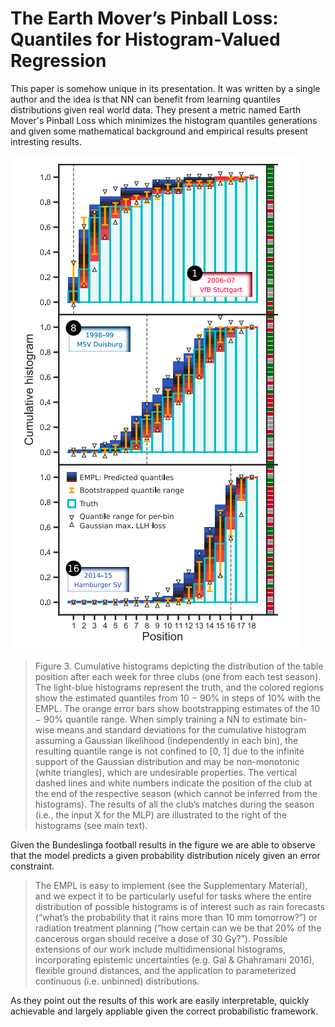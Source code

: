 # The Earth Mover’s Pinball Loss: Quantiles for Histogram-Valued Regression

This paper is somehow unique in its presentation. It was written by a single author and the idea is that NN can benefit from learning quantiles distributions given real world data. They present a metric named Earth Mover's Pinball Loss which minimizes the histogram quantiles generations and given some mathematical background and empirical results present intresting results.

![](../assets/2021-08-09-00-29-33.png)
> Figure 3. Cumulative histograms depicting the distribution of the
table position after each week for three clubs (one from each test
season). The light-blue histograms represent the truth, and the colored regions show the estimated quantiles from 10 − 90% in steps
of 10% with the EMPL. The orange error bars show bootstrapping
estimates of the 10 − 90% quantile range. When simply training
a NN to estimate bin-wise means and standard deviations for the
cumulative histogram assuming a Gaussian likelihood (independently in each bin), the resulting quantile range is not confined to
[0, 1] due to the infinite support of the Gaussian distribution and
may be non-monotonic (white triangles), which are undesirable
properties. The vertical dashed lines and white numbers indicate
the position of the club at the end of the respective season (which
cannot be inferred from the histograms). The results of all the
club’s matches during the season (i.e., the input X for the MLP)
are illustrated to the right of the histograms (see main text).

Given the Bundeslinga football results in the figure we are able to observe that the model predicts a given probability distribution nicely given an error constraint.

>The EMPL
is easy to implement (see the Supplementary Material), and
we expect it to be particularly useful for tasks where the
entire distribution of possible histograms is of interest such
as rain forecasts (“what’s the probability that it rains more
than 10 mm tomorrow?”) or radiation treatment planning
(“how certain can we be that 20% of the cancerous organ
should receive a dose of 30 Gy?”). Possible extensions of
our work include multidimensional histograms, incorporating epistemic uncertainties (e.g. Gal & Ghahramani 2016),
flexible ground distances, and the application to parameterized continuous (i.e. unbinned) distributions.

As they point out the results of this work are easily interpretable, quickly achievable and largely appliable given the correct probabilistic framework.